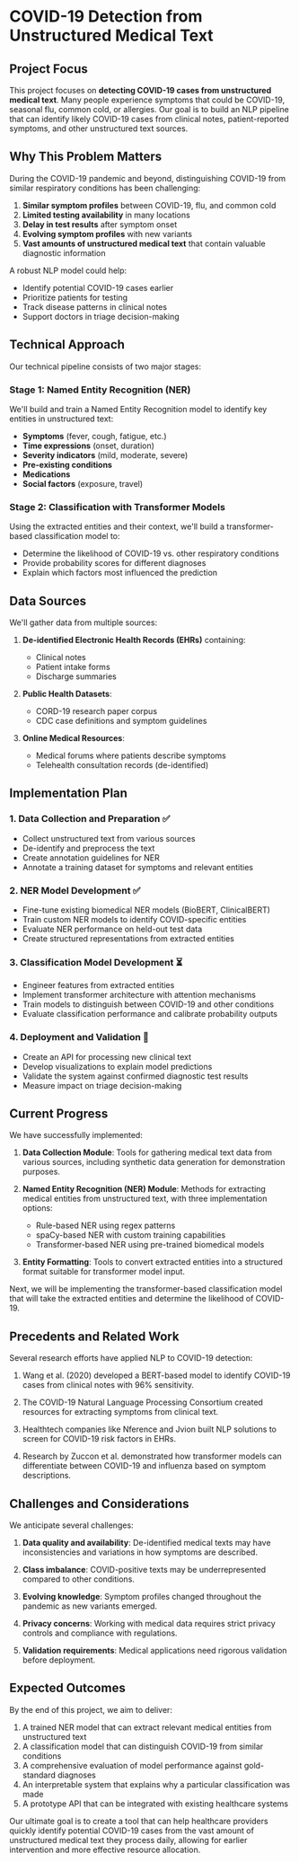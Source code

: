 # COVID-19 Detection from Unstructured Medical Text

## Project Focus

This project focuses on **detecting COVID-19 cases from unstructured medical text**. Many people experience symptoms that could be COVID-19, seasonal flu, common cold, or allergies. Our goal is to build an NLP pipeline that can identify likely COVID-19 cases from clinical notes, patient-reported symptoms, and other unstructured text sources.

## Why This Problem Matters

During the COVID-19 pandemic and beyond, distinguishing COVID-19 from similar respiratory conditions has been challenging:

1. **Similar symptom profiles** between COVID-19, flu, and common cold
2. **Limited testing availability** in many locations
3. **Delay in test results** after symptom onset
4. **Evolving symptom profiles** with new variants
5. **Vast amounts of unstructured medical text** that contain valuable diagnostic information

A robust NLP model could help:
- Identify potential COVID-19 cases earlier
- Prioritize patients for testing
- Track disease patterns in clinical notes
- Support doctors in triage decision-making 

## Technical Approach

Our technical pipeline consists of two major stages:

### Stage 1: Named Entity Recognition (NER)
We'll build and train a Named Entity Recognition model to identify key entities in unstructured text:
- **Symptoms** (fever, cough, fatigue, etc.)
- **Time expressions** (onset, duration)
- **Severity indicators** (mild, moderate, severe)
- **Pre-existing conditions**
- **Medications**
- **Social factors** (exposure, travel)

### Stage 2: Classification with Transformer Models
Using the extracted entities and their context, we'll build a transformer-based classification model to:
- Determine the likelihood of COVID-19 vs. other respiratory conditions
- Provide probability scores for different diagnoses
- Explain which factors most influenced the prediction

## Data Sources

We'll gather data from multiple sources:

1. **De-identified Electronic Health Records (EHRs)** containing:
   - Clinical notes
   - Patient intake forms
   - Discharge summaries

2. **Public Health Datasets**:
   - CORD-19 research paper corpus
   - CDC case definitions and symptom guidelines

3. **Online Medical Resources**:
   - Medical forums where patients describe symptoms
   - Telehealth consultation records (de-identified)

## Implementation Plan

### 1. Data Collection and Preparation ✅
- Collect unstructured text from various sources
- De-identify and preprocess the text
- Create annotation guidelines for NER
- Annotate a training dataset for symptoms and relevant entities

### 2. NER Model Development ✅
- Fine-tune existing biomedical NER models (BioBERT, ClinicalBERT)
- Train custom NER models to identify COVID-specific entities
- Evaluate NER performance on held-out test data
- Create structured representations from extracted entities

### 3. Classification Model Development ⏳
- Engineer features from extracted entities
- Implement transformer architecture with attention mechanisms
- Train models to distinguish between COVID-19 and other conditions
- Evaluate classification performance and calibrate probability outputs

### 4. Deployment and Validation 🔄
- Create an API for processing new clinical text
- Develop visualizations to explain model predictions
- Validate the system against confirmed diagnostic test results
- Measure impact on triage decision-making

## Current Progress

We have successfully implemented:

1. **Data Collection Module**: Tools for gathering medical text data from various sources, including synthetic data generation for demonstration purposes.

2. **Named Entity Recognition (NER) Module**: Methods for extracting medical entities from unstructured text, with three implementation options:
   - Rule-based NER using regex patterns
   - spaCy-based NER with custom training capabilities
   - Transformer-based NER using pre-trained biomedical models

3. **Entity Formatting**: Tools to convert extracted entities into a structured format suitable for transformer model input.

Next, we will be implementing the transformer-based classification model that will take the extracted entities and determine the likelihood of COVID-19.

## Precedents and Related Work

Several research efforts have applied NLP to COVID-19 detection:

1. Wang et al. (2020) developed a BERT-based model to identify COVID-19 cases from clinical notes with 96% sensitivity.

2. The COVID-19 Natural Language Processing Consortium created resources for extracting symptoms from clinical text.

3. Healthtech companies like Nference and Jvion built NLP solutions to screen for COVID-19 risk factors in EHRs.

4. Research by Zuccon et al. demonstrated how transformer models can differentiate between COVID-19 and influenza based on symptom descriptions.

## Challenges and Considerations

We anticipate several challenges:

1. **Data quality and availability**: De-identified medical texts may have inconsistencies and variations in how symptoms are described.

2. **Class imbalance**: COVID-positive texts may be underrepresented compared to other conditions.

3. **Evolving knowledge**: Symptom profiles changed throughout the pandemic as new variants emerged.

4. **Privacy concerns**: Working with medical data requires strict privacy controls and compliance with regulations.

5. **Validation requirements**: Medical applications need rigorous validation before deployment.

## Expected Outcomes

By the end of this project, we aim to deliver:

1. A trained NER model that can extract relevant medical entities from unstructured text
2. A classification model that can distinguish COVID-19 from similar conditions
3. A comprehensive evaluation of model performance against gold-standard diagnoses
4. An interpretable system that explains why a particular classification was made
5. A prototype API that can be integrated with existing healthcare systems

Our ultimate goal is to create a tool that can help healthcare providers quickly identify potential COVID-19 cases from the vast amount of unstructured medical text they process daily, allowing for earlier intervention and more effective resource allocation.